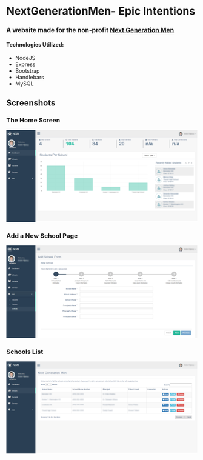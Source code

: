 # NextGenerationMen- Epic Intentions 
  
### A website made for the non-profit [Next Generation Men](https://www.ngmatlanta.org/ "NGM's Homepage") 

#### Technologies Utilized:
* NodeJS
* Express
* Bootstrap
* Handlebars
* MySQL

## Screenshots
### The Home Screen
![Home Screen](https://github.com/bengeier/NextGenerationMen/blob/master/images/Screenshots/homescreen.png "Home Screen")

### Add a New School Page
![Add New School Page](https://github.com/bengeier/NextGenerationMen/blob/master/images/Screenshots/newschool.png "Add New School Page")

### Schools List
![Schools List](https://github.com/bengeier/NextGenerationMen/blob/master/images/Screenshots/schools.png "Schools List")





